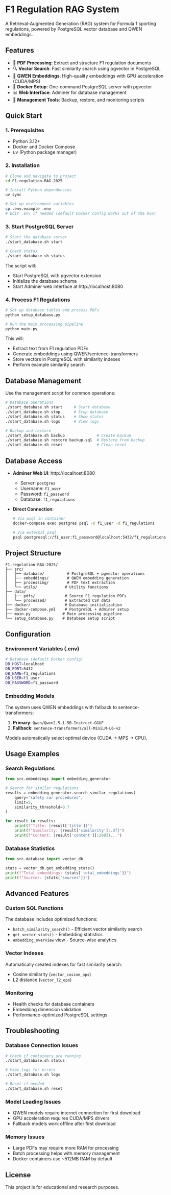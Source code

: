 # F1 Regulation RAG System

A Retrieval-Augmented Generation (RAG) system for Formula 1 sporting regulations, powered by PostgreSQL vector database and QWEN embeddings.

## Features

- 📄 **PDF Processing**: Extract and structure F1 regulation documents
- 🔍 **Vector Search**: Fast similarity search using pgvector in PostgreSQL
- 🤖 **QWEN Embeddings**: High-quality embeddings with GPU acceleration (CUDA/MPS)
- 🐳 **Docker Setup**: One-command PostgreSQL server with pgvector
- 📊 **Web Interface**: Adminer for database management
- 🔧 **Management Tools**: Backup, restore, and monitoring scripts

## Quick Start

### 1. Prerequisites

- Python 3.12+
- Docker and Docker Compose
- uv (Python package manager)

### 2. Installation

```bash
# Clone and navigate to project
cd F1-regulation-RAG-2025

# Install Python dependencies
uv sync

# Set up environment variables
cp .env.example .env
# Edit .env if needed (default Docker config works out of the box)
```

### 3. Start PostgreSQL Server

```bash
# Start the database server
./start_database.sh start

# Check status
./start_database.sh status
```

The script will:
- Start PostgreSQL with pgvector extension
- Initialize the database schema
- Start Adminer web interface at http://localhost:8080

### 4. Process F1 Regulations

```bash
# Set up database tables and process PDFs
python setup_database.py

# Run the main processing pipeline
python main.py
```

This will:
- Extract text from F1 regulation PDFs
- Generate embeddings using QWEN/sentence-transformers
- Store vectors in PostgreSQL with similarity indexes
- Perform example similarity search

## Database Management

Use the management script for common operations:

```bash
# Database operations
./start_database.sh start     # Start database
./start_database.sh stop      # Stop database
./start_database.sh status    # Show status
./start_database.sh logs      # View logs

# Backup and restore
./start_database.sh backup              # Create backup
./start_database.sh restore backup.sql  # Restore from backup
./start_database.sh reset               # Clean reset
```

## Database Access

- **Adminer Web UI**: http://localhost:8080
  - Server: `postgres`
  - Username: `f1_user`
  - Password: `f1_password`
  - Database: `f1_regulations`

- **Direct Connection**:
  ```bash
  # Via psql in container
  docker-compose exec postgres psql -U f1_user -d f1_regulations
  
  # Via external psql
  psql postgresql://f1_user:f1_password@localhost:5432/f1_regulations
  ```

## Project Structure

```
F1-regulation-RAG-2025/
├── src/
│   ├── database/          # PostgreSQL + pgvector operations
│   ├── embeddings/        # QWEN embedding generation
│   ├── processing/        # PDF text extraction
│   └── utils/            # Utility functions
├── data/
│   ├── pdfs/             # Source F1 regulation PDFs
│   └── processed/        # Extracted CSV data
├── docker/               # Database initialization
├── docker-compose.yml    # PostgreSQL + Adminer setup
├── main.py              # Main processing pipeline
└── setup_database.py    # Database setup script
```

## Configuration

### Environment Variables (.env)

```bash
# Database (default Docker config)
DB_HOST=localhost
DB_PORT=5432
DB_NAME=f1_regulations
DB_USER=f1_user
DB_PASSWORD=f1_password
```

### Embedding Models

The system uses QWEN embeddings with fallback to sentence-transformers:

1. **Primary**: `Qwen/Qwen2.5-1.5B-Instruct-GGUF`
2. **Fallback**: `sentence-transformers/all-MiniLM-L6-v2`

Models automatically select optimal device (CUDA → MPS → CPU).

## Usage Examples

### Search Regulations

```python
from src.embeddings import embedding_generator

# Search for similar regulations
results = embedding_generator.search_similar_regulations(
    query="safety car procedures",
    limit=5,
    similarity_threshold=0.7
)

for result in results:
    print(f"Title: {result['title']}")
    print(f"Similarity: {result['similarity']:.3f}")
    print(f"Content: {result['content'][:200]}...")
```

### Database Statistics

```python
from src.database import vector_db

stats = vector_db.get_embedding_stats()
print(f"Total embeddings: {stats['total_embeddings']}")
print(f"Sources: {stats['sources']}")
```

## Advanced Features

### Custom SQL Functions

The database includes optimized functions:

- `batch_similarity_search()` - Efficient vector similarity search
- `get_vector_stats()` - Embedding statistics
- `embedding_overview` view - Source-wise analytics

### Vector Indexes

Automatically created indexes for fast similarity search:
- Cosine similarity (`vector_cosine_ops`)
- L2 distance (`vector_l2_ops`)

### Monitoring

- Health checks for database containers
- Embedding dimension validation
- Performance-optimized PostgreSQL settings

## Troubleshooting

### Database Connection Issues

```bash
# Check if containers are running
./start_database.sh status

# View logs for errors
./start_database.sh logs

# Reset if needed
./start_database.sh reset
```

### Model Loading Issues

- QWEN models require internet connection for first download
- GPU acceleration requires CUDA/MPS drivers
- Fallback models work offline after first download

### Memory Issues

- Large PDFs may require more RAM for processing
- Batch processing helps with memory management
- Docker containers use ~512MB RAM by default

## License

This project is for educational and research purposes.